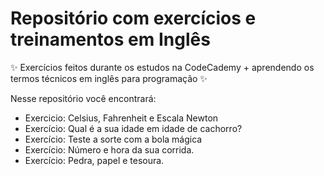 # Repositório com exercícios e treinamentos em Inglês

✨ Exercícios feitos durante os estudos na CodeCademy + aprendendo os termos técnicos em inglês para programação ✨

Nesse repositório você encontrará:
- Exercicio: Celsius, Fahrenheit e Escala Newton
- Exercício: Qual é a sua idade em idade de cachorro? 
- Exercício: Teste a sorte com a bola mágica
- Exercício: Número e hora da sua corrida.
- Exercício: Pedra, papel e tesoura.
